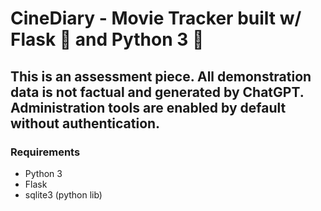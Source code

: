 # CineDiary - Movie Tracker built w/ Flask 🚰 and Python 3 🐍

## This is an assessment piece. All demonstration data is not factual and generated by ChatGPT. Administration tools are enabled by default without authentication.

### Requirements
- Python 3
- Flask
- sqlite3 (python lib)

